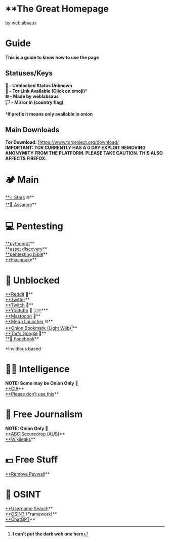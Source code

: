 # **The Great Homepage
by weblabsaus


# **Guide**

**This is a guide to know how to use the page**

## **Statuses/Keys**

**🫤 - Unblocked Status Unknown**  
**🧅 - Tor Link Available (Click on emoji)***  
**🌐 - Made by weblabsaus**  
**🏳️ - Mirror in (country flag)**

***If prefix it means only available in onion**

## 

## **Main Downloads**

**Tor Download:** [https://www.torproject.org/download/  
**IMPORTANT: TOR CURRENTLY HAS A 0 DAY EXPLOIT REMOVING ANONYMITY FROM THE PLATFORM. PLEASE TAKE CAUTION. THIS ALSO AFFECTS FIREFOX.** 


# **🏕️ Main**

[**⭐ Stars](https://github.com/weblabsaus?tab=stars) 🌐**  
[**🪬 Assange](https://wikileaks.org/)**

# **💻 Pentesting**

[**pythonrat](https://github.com/safesploit/PythonRAT)**  
[**asset discovery](https://github.com/hakluke/hakrawler)**  
[**pentesting bible](https://github.com/blaCCkHatHacEEkr/PENTESTING-BIBLE)**  
[**Flashnuk](https://github.com/flashnuke)e**

# **🚫 Unblocked**

[**Reddit](https://redlib.ducks.party) 🧅**   
[**Twitter](https://xcancel.com/)**  
[**Twitch](https://www.multitwitch.tv/) 🫤**  
[**Youtube](https://inv.nadeko.net/feed/popular) 🧅 🇯🇵***  
[**Mastodon](https://elk.zone/m.webtoo.ls/public/local) 🫤**  
[**Mega Launcher](https://weblabsaus.github.io/Mega-Launcher/) 🌐**  
[**Onion Bookmark (Light Web)](https://en.wikipedia.org/wiki/List_of_Tor_onion_services)[^1]**  
[**Tor's Google](https://ahmia.fi/) 🧅**  
[**🧅 Facebook](https://www.facebookwkhpilnemxj7asaniu7vnjjbiltxjqhye3mhbshg7kx5tfyd.onion/)**

*Invidious based

# **🕵️‍♂️ Intelligence**

**NOTE: Some may be Onion Only 🧅**  
[**CIA](http://ciadotgov4sjwlzihbbgxnqg3xiyrg7so2r2o3lt5wz5ypk4sxyjstad.onion)**  
[**Please don’t use this](http://svrgovru24yd42e6mmrnohzs37hb35yqeulvmvkc76e3drb75gs4qrid.onion)**

# **🦅 Free Journalism**

**NOTE: Onion Only 🧅**  
[**ABC Securedrop (AUS)](http://abc.au.securedrop.tor.onion)**  
[**Wikileaks](http://suw74isz7wqzpmgu.onion/)**

# **💵 Free Stuff**

[**Remove Paywall](https://www.removepaywall.com/)**

# **🔎 OSINT**

[**Username Search](https://whatsmyname.app/#)**  
[**OSINT](https://osintframework.com/) (Framework)**  
[**ChatGPT](https://www.youtube.com/watch?v=sa4sC_HrYYw)**

[^1]: **I can’t put the dark web one here**
